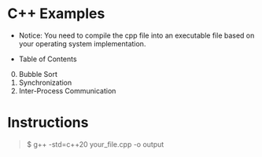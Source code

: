 # C++ Examples

- Notice: You need to compile the cpp file into an executable file based on your operating system implementation.

- Table of Contents

0. Bubble Sort
1. Synchronization
2. Inter-Process Communication

# Instructions

> $ g++ -std=c++20 your_file.cpp -o output
